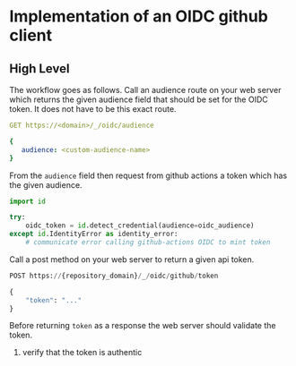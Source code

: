 # Implementation of an OIDC github client

## High Level

The workflow goes as follows. Call an audience route on your web
server which returns the given audience field that should be set for
the OIDC token. It does not have to be this exact route.

```yaml
GET https://<domain>/_/oidc/audience

{
   audience: <custom-audience-name>
}
```

From the `audience` field then request from github actions a token
which has the given audience.

```python
import id

try:
    oidc_token = id.detect_credential(audience=oidc_audience)
except id.IdentityError as identity_error:
    # communicate error calling github-actions OIDC to mint token
```

Call a post method on your web server to return a given api token.

```python
POST https://{repository_domain}/_/oidc/github/token

{
    "token": "..."
}
```

Before returning `token` as a response the web server should validate
the token.

1. verify that the token is authentic 






